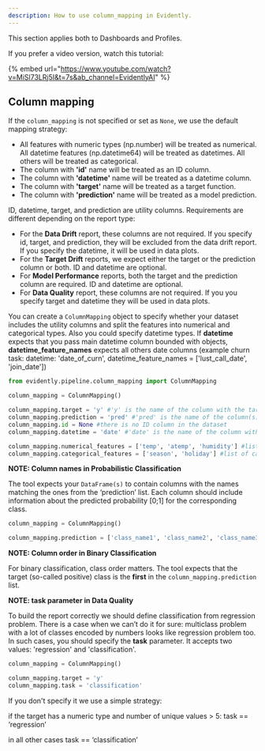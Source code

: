 ```yaml
---
description: How to use column_mapping in Evidently.
---
```


This section applies both to Dashboards and Profiles.

If you prefer a video version, watch this tutorial:

{% embed url="https://www.youtube.com/watch?v=MiSl73LRj5I&t=7s&ab_channel=EvidentlyAI" %}

## Column mapping 

If the `column_mapping` is not specified or set as `None`, we use the default mapping strategy:

* All features with numeric types (np.number) will be treated as numerical. All datetime features (np.datetime64) will be treated as datetimes. All others will be treated as categorical.  
* The column with **'id'** name will be treated as an ID column.
* The column with **'datetime'** name will be treated as a datetime column.
* The column with **'target'** name will be treated as a target function.
* The column with **'prediction'** name will be treated as a model prediction.

ID, datetime, target, and prediction are utility columns. Requirements are different depending on the report type:

* For the **Data Drift** report, these columns are not required. If you specify id, target, and prediction, they will be excluded from the data drift report. If you specify the datetime, it will be used in data plots.
* For the **Target Drift** reports, we expect either the target or the prediction column or both. ID and datetime are optional.
* For **Model Performance** reports, both the target and the prediction column are required. ID and datetime are optional.
* For **Data Quality** report, these columns are not required. If you you specify target and datetime they will be used in data plots.

You can create a `ColumnMapping` object to specify whether your dataset includes the utility columns and split the features into numerical and categorical types. Also you could specify datetime types. If **datetime** expects that you pass main datetime column bounded with objects, **datetime_feature_names** expects all others date columns (example churn task: datetime: 'date_of_curn', datetime_feature_names = ['lust_call_date', 'join_date']) 

```python
from evidently.pipeline.column_mapping import ColumnMapping

column_mapping = ColumnMapping()

column_mapping.target = 'y' #'y' is the name of the column with the target function
column_mapping.prediction = 'pred' #'pred' is the name of the column(s) with model predictions
column_mapping.id = None #there is no ID column in the dataset
column_mapping.datetime = 'date' #'date' is the name of the column with datetime 

column_mapping.numerical_features = ['temp', 'atemp', 'humidity'] #list of numerical features
column_mapping.categorical_features = ['season', 'holiday'] #list of categorical features
```

**NOTE: Column names in Probabilistic Classification**

The tool expects your `DataFrame(s)` to contain columns with the names matching the ones from the ‘prediction’ list. Each column should include information about the predicted probability \[0;1] for the corresponding class.

```python
column_mapping = ColumnMapping()

column_mapping.prediction = ['class_name1', 'class_name2', 'class_name3',]
```

**NOTE: Column order in Binary Classification**

For binary classification, class order matters. The tool expects that the target (so-called positive) class is the **first** in the `column_mapping.prediction` list.


**NOTE: task parameter in Data Quality**

To build the report correctly we should define classification from regression problem. There is a case when we can’t do it for sure: multiclass problem with a lot of classes encoded by numbers looks like regression problem too. In such cases, you should specify the **task** parameter. It accepts two values: 'regression' and 'classification'.


```python
column_mapping = ColumnMapping()

column_mapping.target = 'y'
column_mapping.task = 'classification'
```

If you don't specify it we use a simple strategy: 

if the target has a numeric type and number of unique values > 5: task == ‘regression’

in all other cases task == ‘classification’


